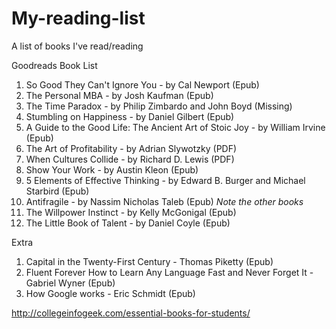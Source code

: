 My-reading-list
===============

A list of books I've read/reading

Goodreads Book List

1. So Good They Can't Ignore You - by Cal Newport (Epub) 
2. The Personal MBA - by Josh Kaufman (Epub)
3. The Time Paradox - by Philip Zimbardo and John Boyd (Missing)
4. Stumbling on Happiness - by Daniel Gilbert (Epub)
5. A Guide to the Good Life: The Ancient Art of Stoic Joy - by William Irvine (Epub)
6. The Art of Profitability - by Adrian Slywotzky (PDF)
7. When Cultures Collide - by Richard D. Lewis (PDF)
8. Show Your Work - by Austin Kleon (Epub)
9. 5 Elements of Effective Thinking - by Edward B. Burger and Michael Starbird (Epub)
10. Antifragile - by Nassim Nicholas Taleb (Epub) *Note the other books*
11. The Willpower Instinct - by Kelly McGonigal (Epub)
12. The Little Book of Talent - by Daniel Coyle (Epub)

Extra

1. Capital in the Twenty-First Century - Thomas Piketty (Epub)
2. Fluent Forever How to Learn Any Language Fast and Never Forget It - Gabriel Wyner (Epub)
3. How Google works - Eric Schmidt (Epub)

http://collegeinfogeek.com/essential-books-for-students/

